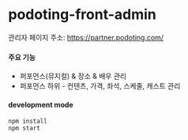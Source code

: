 # podoting-front-admin
관리자 페이지 주소: https://partner.podoting.com/

#### 주요 기능
- 퍼포먼스(뮤지컬) & 장소 & 배우 관리
- 퍼포먼스 하위 - 컨텐츠, 가격, 좌석, 스케줄, 캐스트 관리


#### development mode
```angular2html
npm install
npm start
```